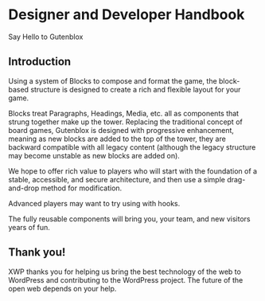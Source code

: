 # Designer and Developer Handbook

Say Hello to Gutenblox

## Introduction

Using a system of Blocks to compose and format the game, the block-based structure is designed to create a rich and flexible layout for your game.

Blocks treat Paragraphs, Headings, Media, etc. all as components that strung together make up the tower. Replacing the traditional concept of board games, Gutenblox is designed with progressive enhancement, meaning as new blocks are added to the top of the tower, they are backward compatible with all legacy content (although the legacy structure may become unstable as new blocks are added on).

We hope to offer rich value to players who will start with the foundation of a stable, accessible, and secure architecture, and then use a simple drag-and-drop method for modification.

Advanced players may want to try using with hooks.

The fully reusable components will bring you, your team, and new visitors years of fun.

## Thank you!

XWP thanks you for helping us bring the best technology of the web to WordPress and contributing to the WordPress project. The future of the open web depends on your help.

